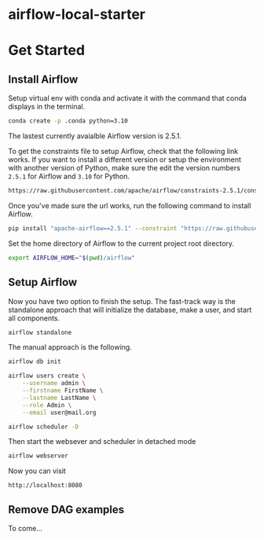 # airflow-local-starter

# Get Started

## Install Airflow

Setup virtual env with conda and activate it with the command that conda displays in the terminal.

```bash
conda create -p .conda python=3.10
```

The lastest currently avaialble Airflow version is 2.5.1.

To get the constraints file to setup Airflow, check that the following link works. If you want to install a different version or setup the environment with another version of Python, make sure the edit the version numbers `2.5.1` for Airflow and `3.10` for Python.

```bash
https://raw.githubusercontent.com/apache/airflow/constraints-2.5.1/constraints-no-providers-3.10.txt
```

Once you've made sure the url works, run the following command to install Airflow.

```bash
pip install "apache-airflow==2.5.1" --constraint "https://raw.githubusercontent.com/apache/airflow/constraints-2.5.1/constraints-no-providers-3.10.txt"
```

Set the home directory of Airflow to the current project root directory.

```bash
export AIRFLOW_HOME="$(pwd)/airflow"
```

## Setup Airflow

Now you have two option to finish the setup. The fast-track way is the standalone approach that will initialize the database, make a user, and start all components.

```bash
airflow standalone
```

The manual approach is the following.

```bash
airflow db init

airflow users create \
    --username admin \
    --firstname FirstName \
    --lastname LastName \
    --role Admin \
    --email user@mail.org

airflow scheduler -D
```

Then start the websever and scheduler in detached mode

```bash
airflow webserver
```

Now you can visit

```
http://localhost:8080
```

## Remove DAG examples

To come...
